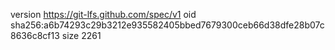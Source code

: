 version https://git-lfs.github.com/spec/v1
oid sha256:a6b74293c29b3212e935582405bbed7679300ceb66d38dfe28b07c8636c8cf13
size 2261
